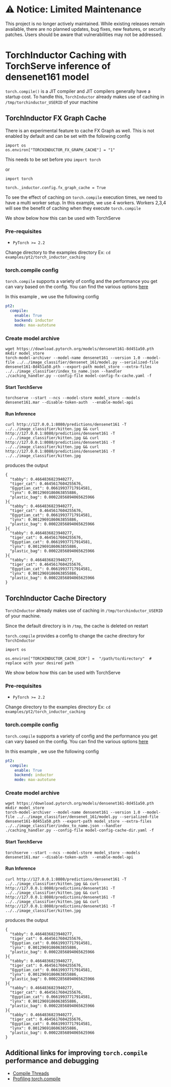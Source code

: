 # ⚠️ Notice: Limited Maintenance

This project is no longer actively maintained. While existing releases remain available, there are no planned updates, bug fixes, new features, or security patches. Users should be aware that vulnerabilities may not be addressed.


# TorchInductor Caching with TorchServe inference of densenet161 model

`torch.compile()` is a JIT compiler and JIT compilers generally have a startup cost. To handle this, `TorchInductor` already makes use of caching in `/tmp/torchinductor_USERID` of your machine

## TorchInductor FX Graph Cache
There is an experimental feature to cache FX Graph as well. This is not enabled by default and can be set with the following config

```
import os
os.environ["TORCHINDUCTOR_FX_GRAPH_CACHE"] = "1"
```

This needs to be set before you `import torch`

or

```
import torch

torch._inductor.config.fx_graph_cache = True
```

To see the effect of caching on `torch.compile` execution times, we need to have a multi worker setup. In this example, we use 4 workers. Workers 2,3,4 will see the benefit of caching when they execute `torch.compile`

We show below how this can be used with TorchServe


### Pre-requisites

- `PyTorch >= 2.2`

Change directory to the examples directory
Ex:  `cd  examples/pt2/torch_inductor_caching`


### torch.compile config

`torch.compile` supports a variety of config and the performance you get can vary based on the config. You can find the various options [here](https://pytorch.org/docs/stable/generated/torch.compile.html)

In this example , we use the following config

```yaml
pt2:
  compile:
    enable: True
    backend: inductor
    mode: max-autotune
```

### Create model archive

```
wget https://download.pytorch.org/models/densenet161-8d451a50.pth
mkdir model_store
torch-model-archiver --model-name densenet161 --version 1.0 --model-file ../../image_classifier/densenet_161/model.py --serialized-file densenet161-8d451a50.pth --export-path model_store --extra-files ../../image_classifier/index_to_name.json --handler ./caching_handler.py --config-file model-config-fx-cache.yaml -f
```

#### Start TorchServe
```
torchserve --start --ncs --model-store model_store --models densenet161.mar --disable-token-auth  --enable-model-api
```

#### Run Inference

```
curl http://127.0.0.1:8080/predictions/densenet161 -T ../../image_classifier/kitten.jpg && curl http://127.0.0.1:8080/predictions/densenet161 -T ../../image_classifier/kitten.jpg && curl http://127.0.0.1:8080/predictions/densenet161 -T ../../image_classifier/kitten.jpg && curl http://127.0.0.1:8080/predictions/densenet161 -T ../../image_classifier/kitten.jpg
```

produces the output

```
{
  "tabby": 0.4664836823940277,
  "tiger_cat": 0.4645617604255676,
  "Egyptian_cat": 0.06619937717914581,
  "lynx": 0.0012969186063855886,
  "plastic_bag": 0.00022856894065625966
}{
  "tabby": 0.4664836823940277,
  "tiger_cat": 0.4645617604255676,
  "Egyptian_cat": 0.06619937717914581,
  "lynx": 0.0012969186063855886,
  "plastic_bag": 0.00022856894065625966
}{
  "tabby": 0.4664836823940277,
  "tiger_cat": 0.4645617604255676,
  "Egyptian_cat": 0.06619937717914581,
  "lynx": 0.0012969186063855886,
  "plastic_bag": 0.00022856894065625966
}{
  "tabby": 0.4664836823940277,
  "tiger_cat": 0.4645617604255676,
  "Egyptian_cat": 0.06619937717914581,
  "lynx": 0.0012969186063855886,
  "plastic_bag": 0.00022856894065625966
}
```

## TorchInductor Cache Directory
`TorchInductor` already makes use of caching in `/tmp/torchinductor_USERID` of your machine.

Since the default directory is in `/tmp`, the cache is deleted on restart

`torch.compile` provides a config to change the cache directory for `TorchInductor `

```
import os

os.environ["TORCHINDUCTOR_CACHE_DIR"] =  "/path/to/directory"  # replace with your desired path

```


We show below how this can be used with TorchServe


### Pre-requisites

- `PyTorch >= 2.2`

Change directory to the examples directory
Ex:  `cd  examples/pt2/torch_inductor_caching`


### torch.compile config

`torch.compile` supports a variety of config and the performance you get can vary based on the config. You can find the various options [here](https://pytorch.org/docs/stable/generated/torch.compile.html)

In this example , we use the following config

```yaml
pt2:
  compile:
    enable: True
    backend: inductor
    mode: max-autotune
```

### Create model archive

```
wget https://download.pytorch.org/models/densenet161-8d451a50.pth
mkdir model_store
torch-model-archiver --model-name densenet161 --version 1.0 --model-file ../../image_classifier/densenet_161/model.py --serialized-file densenet161-8d451a50.pth --export-path model_store --extra-files ../../image_classifier/index_to_name.json --handler ./caching_handler.py --config-file model-config-cache-dir.yaml -f
```

#### Start TorchServe
```
torchserve --start --ncs --model-store model_store --models densenet161.mar --disable-token-auth  --enable-model-api
```

#### Run Inference

```
curl http://127.0.0.1:8080/predictions/densenet161 -T ../../image_classifier/kitten.jpg && curl http://127.0.0.1:8080/predictions/densenet161 -T ../../image_classifier/kitten.jpg && curl http://127.0.0.1:8080/predictions/densenet161 -T ../../image_classifier/kitten.jpg && curl http://127.0.0.1:8080/predictions/densenet161 -T ../../image_classifier/kitten.jpg
```

produces the output

```
{
  "tabby": 0.4664836823940277,
  "tiger_cat": 0.4645617604255676,
  "Egyptian_cat": 0.06619937717914581,
  "lynx": 0.0012969186063855886,
  "plastic_bag": 0.00022856894065625966
}{
  "tabby": 0.4664836823940277,
  "tiger_cat": 0.4645617604255676,
  "Egyptian_cat": 0.06619937717914581,
  "lynx": 0.0012969186063855886,
  "plastic_bag": 0.00022856894065625966
}{
  "tabby": 0.4664836823940277,
  "tiger_cat": 0.4645617604255676,
  "Egyptian_cat": 0.06619937717914581,
  "lynx": 0.0012969186063855886,
  "plastic_bag": 0.00022856894065625966
}{
  "tabby": 0.4664836823940277,
  "tiger_cat": 0.4645617604255676,
  "Egyptian_cat": 0.06619937717914581,
  "lynx": 0.0012969186063855886,
  "plastic_bag": 0.00022856894065625966
}
```

## Additional links for improving `torch.compile` performance and debugging

- [Compile Threads](https://pytorch.org/blog/training-production-ai-models/#34-controlling-just-in-time-compilation-time)
- [Profiling torch.compile](https://pytorch.org/docs/stable/torch.compiler_profiling_torch_compile.html)
